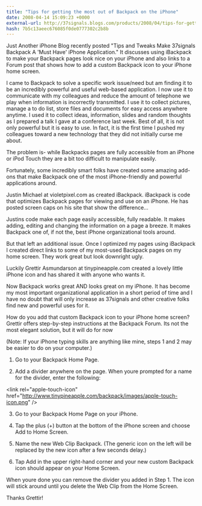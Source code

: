 ```yaml
---
title: "Tips for getting the most out of Backpack on the iPhone"
date: 2008-04-14 15:09:23 +0000
external-url: http://37signals.blogs.com/products/2008/04/tips-for-gettin.html
hash: 7b5c13aeec676085f0de0777302c2b8b
---
```


Just Another iPhone Blog recently posted "Tips and Tweaks Make 37signals Backpack A 'Must Have' iPhone Application." It discusses using iBackpack to make your Backpack pages look nice on your iPhone and also links to a Forum post that shows how to add a custom Backpack icon to your iPhone home screen.


I came to Backpack to solve a specific work issue/need but am finding it to be an incredibly powerful and useful web-based application. I now use it to communicate with my colleagues and reduce the amount of telephone we play when information is incorrectly transmitted. I use it to collect pictures, manage a to do list, store files and documents for easy access anywhere anytime. I used it to collect ideas, information, slides and random thoughts as I prepared a talk I gave at a conference last week. Best of all, it is not only powerful but it is easy to use. In fact, it is the first time I pushed my colleagues toward a new technology that they did not initially curse me about. 

The problem is- while Backpacks pages are fully accessible from an iPhone or iPod Touch they are a bit too difficult to manipulate easily.


Fortunately, some incredibly smart folks have created some amazing add-ons that make Backpack one of the most iPhone-friendly and powerful applications around.


Justin Michael at violetpixel.com as created iBackpack. iBackpack is code that optimizes Backpack pages for viewing and use on an iPhone.  He has posted screen caps on his site that show the difference...


Justins code make each page easily accessible, fully readable. It makes adding, editing and changing the information on a page a breeze. It makes Backpack one of, if not the, best iPhone organizational tools around.


But that left an additional issue. Once I optimized my pages using iBackpack I created direct links to some of my most-used Backpack pages on my home screen. They work great but look downright ugly. 


Luckily Grettir Asmundarson at tinypineapple.com created a lovely little iPhone icon and has shared it with anyone who wants it. 





Now Backpack works great AND looks great on my iPhone. It has become my most important organizational application in a short period of time and I have no doubt that will only increase as 37signals and other creative folks find new and powerful uses for it. 


How do you add that custom Backpack icon to your iPhone home screen? Grettir offers step-by-step instructions at the Backpack Forum.
Its not the most elegant solution, but it will do for now

(Note: If your iPhone typing skills are anything like mine, steps 1 and 2 may be easier to do on your computer.)


1. Go to your Backpack Home Page.


2. Add a divider anywhere on the page. When youre prompted for a name for the divider, enter the following:



&lt;link rel="apple-touch-icon" href="http://www.tinypineapple.com/backpack/images/apple-touch-icon.png" /&gt;


3. Go to your Backpack Home Page on your iPhone.


4. Tap the plus (+) button at the bottom of the iPhone screen and choose Add to Home Screen.


5. Name the new Web Clip Backpack.  (The generic icon on the left will be replaced by the new icon after a few seconds delay.)


6. Tap Add in the upper right-hand corner and your new custom Backpack icon should appear on your Home Screen.


When youre done you can remove the divider you added in Step 1.  The icon will stick around until you delete the Web Clip from the Home Screen.


Thanks Grettir!

